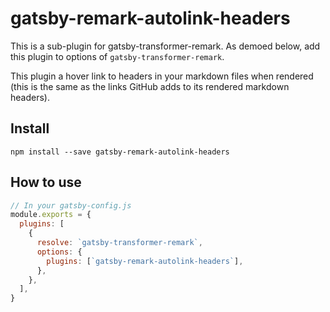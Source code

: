 # gatsby-remark-autolink-headers

This is a sub-plugin for gatsby-transformer-remark.  As demoed below, add this plugin to options of `gatsby-transformer-remark`.

This plugin a hover link to headers in your markdown files when rendered (this is the same as the links GitHub adds to its rendered markdown headers).

## Install

`npm install --save gatsby-remark-autolink-headers`

## How to use

```javascript
// In your gatsby-config.js
module.exports = {
  plugins: [
    {
      resolve: `gatsby-transformer-remark`,
      options: {
        plugins: [`gatsby-remark-autolink-headers`],
      },
    },
  ],
}
```
